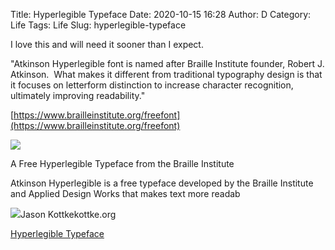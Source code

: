 Title: Hyperlegible Typeface
Date: 2020-10-15 16:28
Author: D
Category: Life
Tags: Life
Slug: hyperlegible-typeface

I love this and will need it sooner than I expect.

"Atkinson Hyperlegible font is named after Braille Institute founder, Robert J. Atkinson.  What makes it different from traditional typography design is that it focuses on letterform distinction to increase character recognition, ultimately improving readability."

[https://www.brailleinstitute.org/freefont](https://www.brailleinstitute.org/freefont)

![](https://ghost.64zbit.com/content/images/2020/10/image-4.png)


A Free Hyperlegible Typeface from the Braille Institute

Atkinson Hyperlegible is a free typeface developed by the Braille Institute and Applied Design Works that makes text more readab

![](https://kottke.org/images/2016/ios/192x192.png)Jason Kottkekottke.org



[Hyperlegible Typeface](https://kottke.org/20/10/a-free-hyperlegible-typeface-from-the-braille-institute)